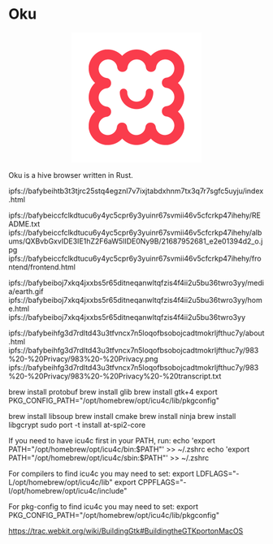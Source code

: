 # Oku

<a href="https://Dirout.github.io/oku">
<p align="center">
<img src="https://raw.githubusercontent.com/Dirout/oku/master/branding/logo.svg" width="256" height="256">
</p>
</a>

Oku is a hive browser written in Rust.

ipfs://bafybeihtb3t3tjrc25stq4egznl7v7ixjtabdxhnm7tx3q7r7sgfc5uyju/index.html

ipfs://bafybeiccfclkdtucu6y4yc5cpr6y3yuinr67svmii46v5cfcrkp47ihehy/README.txt
ipfs://bafybeiccfclkdtucu6y4yc5cpr6y3yuinr67svmii46v5cfcrkp47ihehy/albums/QXBvbGxvIDE3IE1hZ2F6aW5lIDE0Ny9B/21687952681_e2e01394d2_o.jpg
ipfs://bafybeiccfclkdtucu6y4yc5cpr6y3yuinr67svmii46v5cfcrkp47ihehy/frontend/frontend.html

ipfs://bafybeiboj7xkq4jxxbs5r65ditneqanwltqfzis4f4ii2u5bu36twro3yy/media/earth.gif
ipfs://bafybeiboj7xkq4jxxbs5r65ditneqanwltqfzis4f4ii2u5bu36twro3yy/home.html
ipfs://bafybeiboj7xkq4jxxbs5r65ditneqanwltqfzis4f4ii2u5bu36twro3yy

ipfs://bafybeihfg3d7rdltd43u3tfvncx7n5loqofbsobojcadtmokrljfthuc7y/about.html
ipfs://bafybeihfg3d7rdltd43u3tfvncx7n5loqofbsobojcadtmokrljfthuc7y/983%20-%20Privacy/983%20-%20Privacy.png
ipfs://bafybeihfg3d7rdltd43u3tfvncx7n5loqofbsobojcadtmokrljfthuc7y/983%20-%20Privacy/983%20-%20Privacy%20-%20transcript.txt

brew install protobuf
brew install glib
brew install gtk+4
export PKG_CONFIG_PATH="/opt/homebrew/opt/icu4c/lib/pkgconfig"

brew install libsoup
brew install cmake
brew install ninja
brew install libgcrypt
sudo port -t install at-spi2-core

If you need to have icu4c first in your PATH, run:
  echo 'export PATH="/opt/homebrew/opt/icu4c/bin:$PATH"' >> ~/.zshrc
  echo 'export PATH="/opt/homebrew/opt/icu4c/sbin:$PATH"' >> ~/.zshrc

For compilers to find icu4c you may need to set:
  export LDFLAGS="-L/opt/homebrew/opt/icu4c/lib"
  export CPPFLAGS="-I/opt/homebrew/opt/icu4c/include"

For pkg-config to find icu4c you may need to set:
  export PKG_CONFIG_PATH="/opt/homebrew/opt/icu4c/lib/pkgconfig"

https://trac.webkit.org/wiki/BuildingGtk#BuildingtheGTKportonMacOS